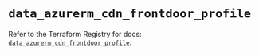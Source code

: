 # `data_azurerm_cdn_frontdoor_profile`

Refer to the Terraform Registry for docs: [`data_azurerm_cdn_frontdoor_profile`](https://registry.terraform.io/providers/hashicorp/azurerm/4.32.0/docs/data-sources/cdn_frontdoor_profile).

